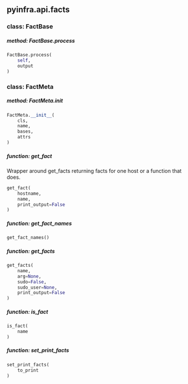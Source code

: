 ## pyinfra.api.facts


### class: FactBase

##### method: FactBase.process

```py
FactBase.process(
    self,
    output
)
```


### class: FactMeta

##### method: FactMeta.__init__

```py
FactMeta.__init__(
    cls,
    name,
    bases,
    attrs
)
```


##### function: get_fact

Wrapper around get_facts returning facts for one host or a function that does.

```py
get_fact(
    hostname,
    name,
    print_output=False
)
```


##### function: get_fact_names

```py
get_fact_names()
```


##### function: get_facts

```py
get_facts(
    name,
    arg=None,
    sudo=False,
    sudo_user=None,
    print_output=False
)
```


##### function: is_fact

```py
is_fact(
    name
)
```


##### function: set_print_facts

```py
set_print_facts(
    to_print
)
```
